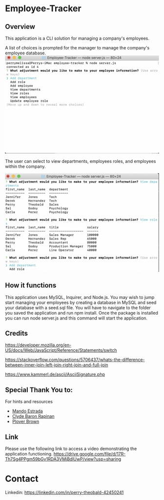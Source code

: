 # Employee-Tracker

## Overview 
This application is a CLI solution for managing a company's employees.

 A list of choices is prompted for the manager to manage the company's employee database.
![](https://github.com/perrytjr/Employee-Tracker/blob/master/Assets/Screen%20Shot%202020-09-26%20at%206.32.47%20PM.png)


 The user can select to view departments, employees roles, and employees within the company. 

![](https://github.com/perrytjr/Employee-Tracker/blob/master/Assets/Screen%20Shot%202020-09-26%20at%206.34.00%20PM.png)




## How it functions
 This application uses MySQL, Inquirer, and Node.js. You may wish to jump start managing your employees by creating
 a database in MySQL and seed your database with a seed.sql file. You will have to navigate to the folder you saved the application and run npm install. Once the package is installed you can run node server.js and this command will start the application. 


## Credits
https://developer.mozilla.org/en-US/docs/Web/JavaScript/Reference/Statements/switch

https://stackoverflow.com/questions/5706437/whats-the-difference-between-inner-join-left-join-right-join-and-full-join 

https://www.kammerl.de/ascii/AsciiSignature.php 

## Special Thank You to:
For hints and resources
- [Mando Estrada](https://github.com/Mando619)
- [Clyde Baron Rapinan](https://github.com/clydebaron2000)
- [Plover Brown](https://github.com/rebgrasshopper)

## Link

Please use the following link to access a video demonstrating the application functioning. https://drive.google.com/file/d/17R-Th7Sg4PPgm59bGv1RDA3VMjBdlUwP/view?usp=sharing
# Contact

Linkedin: https://linkedin.com/in/perry-theobald-42450241




















